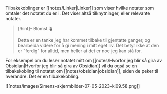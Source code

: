 Tilbakekoblinger er [[notes/Linker|Linker]] som viser hvilke notater som omtaler det notatet du er i. Det viser altså tilknytninger, eller relevante notater.

> [!hint]- Blomst 🪴
>
> Detta er en tanke jeg har kommet tilbake til gjentatte ganger, og bearbeida videre for å gi mening i mitt eget liv. Det betyr ikke at den er "ferdig" for alltid, men heller at det er noe jeg kan stå for.

For eksempel om du leser notatet mitt om [[notes/Hvorfor jeg blir så gira av Obsidian|Hvorfor jeg blir så gira av Obsidian]] vil du også se en tilbakekobling til notatet om [[notes/obsidian|obsidian]], siden de peker til hverandre. Det er en tilbakekobling.

![[notes/images/Simens-skjermbilder-07-05-2023-kl09.58.png]]